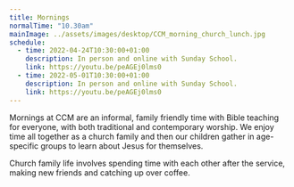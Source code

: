 ```yaml
---
title: Mornings
normalTime: "10.30am"
mainImage: ../assets/images/desktop/CCM_morning_church_lunch.jpg
schedule:
  - time: 2022-04-24T10:30:00+01:00
    description: In person and online with Sunday School.
    link: https://youtu.be/peAGEj0lms0
  - time: 2022-05-01T10:30:00+01:00
    description: In person and online with Sunday School.
    link: https://youtu.be/peAGEj0lms0
---
```

Mornings at CCM are an informal, family friendly time with Bible teaching for everyone, with both traditional and contemporary worship. We enjoy time all together as a church family and then our children gather in age-specific groups to learn about Jesus for themselves.

Church family life involves spending time with each other after the service, making new friends and catching up over coffee.
